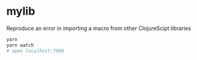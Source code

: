 # mylib
Reproduce an error in importing a macro from other ClojureScipt libraries


```bash
yarn
yarn watch
# open localhost:7000
```
